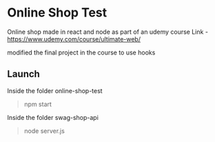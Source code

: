 # Online Shop Test
 Online shop made in react and node as part of an udemy course
 Link - https://www.udemy.com/course/ultimate-web/
 
 modified the final project in the course to use hooks
 
 ## Launch
 
 Inside the folder online-shop-test
 > npm start
 
 Inside the folder swag-shop-api
 > node server.js

